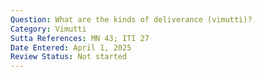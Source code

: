 ```yaml
---
Question: What are the kinds of deliverance (vimutti)?
Category: Vimutti
Sutta References: MN 43; ITI 27
Date Entered: April 1, 2025
Review Status: Not started
---
```




